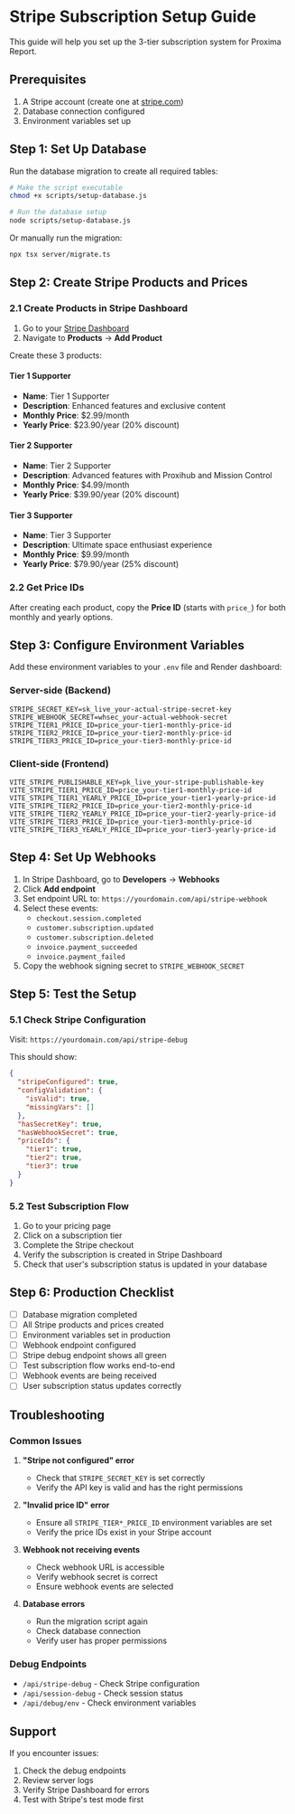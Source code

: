# Stripe Subscription Setup Guide

This guide will help you set up the 3-tier subscription system for Proxima Report.

## Prerequisites

1. A Stripe account (create one at [stripe.com](https://stripe.com))
2. Database connection configured
3. Environment variables set up

## Step 1: Set Up Database

Run the database migration to create all required tables:

```bash
# Make the script executable
chmod +x scripts/setup-database.js

# Run the database setup
node scripts/setup-database.js
```

Or manually run the migration:

```bash
npx tsx server/migrate.ts
```

## Step 2: Create Stripe Products and Prices

### 2.1 Create Products in Stripe Dashboard

1. Go to your [Stripe Dashboard](https://dashboard.stripe.com)
2. Navigate to **Products** → **Add Product**

Create these 3 products:

#### Tier 1 Supporter
- **Name**: Tier 1 Supporter
- **Description**: Enhanced features and exclusive content
- **Monthly Price**: $2.99/month
- **Yearly Price**: $23.90/year (20% discount)

#### Tier 2 Supporter  
- **Name**: Tier 2 Supporter
- **Description**: Advanced features with Proxihub and Mission Control
- **Monthly Price**: $4.99/month
- **Yearly Price**: $39.90/year (20% discount)

#### Tier 3 Supporter
- **Name**: Tier 3 Supporter  
- **Description**: Ultimate space enthusiast experience
- **Monthly Price**: $9.99/month
- **Yearly Price**: $79.90/year (25% discount)

### 2.2 Get Price IDs

After creating each product, copy the **Price ID** (starts with `price_`) for both monthly and yearly options.

## Step 3: Configure Environment Variables

Add these environment variables to your `.env` file and Render dashboard:

### Server-side (Backend)
```env
STRIPE_SECRET_KEY=sk_live_your-actual-stripe-secret-key
STRIPE_WEBHOOK_SECRET=whsec_your-actual-webhook-secret
STRIPE_TIER1_PRICE_ID=price_your-tier1-monthly-price-id
STRIPE_TIER2_PRICE_ID=price_your-tier2-monthly-price-id
STRIPE_TIER3_PRICE_ID=price_your-tier3-monthly-price-id
```

### Client-side (Frontend)
```env
VITE_STRIPE_PUBLISHABLE_KEY=pk_live_your-stripe-publishable-key
VITE_STRIPE_TIER1_PRICE_ID=price_your-tier1-monthly-price-id
VITE_STRIPE_TIER1_YEARLY_PRICE_ID=price_your-tier1-yearly-price-id
VITE_STRIPE_TIER2_PRICE_ID=price_your-tier2-monthly-price-id
VITE_STRIPE_TIER2_YEARLY_PRICE_ID=price_your-tier2-yearly-price-id
VITE_STRIPE_TIER3_PRICE_ID=price_your-tier3-monthly-price-id
VITE_STRIPE_TIER3_YEARLY_PRICE_ID=price_your-tier3-yearly-price-id
```

## Step 4: Set Up Webhooks

1. In Stripe Dashboard, go to **Developers** → **Webhooks**
2. Click **Add endpoint**
3. Set endpoint URL to: `https://yourdomain.com/api/stripe-webhook`
4. Select these events:
   - `checkout.session.completed`
   - `customer.subscription.updated`
   - `customer.subscription.deleted`
   - `invoice.payment_succeeded`
   - `invoice.payment_failed`
5. Copy the webhook signing secret to `STRIPE_WEBHOOK_SECRET`

## Step 5: Test the Setup

### 5.1 Check Stripe Configuration
Visit: `https://yourdomain.com/api/stripe-debug`

This should show:
```json
{
  "stripeConfigured": true,
  "configValidation": {
    "isValid": true,
    "missingVars": []
  },
  "hasSecretKey": true,
  "hasWebhookSecret": true,
  "priceIds": {
    "tier1": true,
    "tier2": true,
    "tier3": true
  }
}
```

### 5.2 Test Subscription Flow
1. Go to your pricing page
2. Click on a subscription tier
3. Complete the Stripe checkout
4. Verify the subscription is created in Stripe Dashboard
5. Check that user's subscription status is updated in your database

## Step 6: Production Checklist

- [ ] Database migration completed
- [ ] All Stripe products and prices created
- [ ] Environment variables set in production
- [ ] Webhook endpoint configured
- [ ] Stripe debug endpoint shows all green
- [ ] Test subscription flow works end-to-end
- [ ] Webhook events are being received
- [ ] User subscription status updates correctly

## Troubleshooting

### Common Issues

1. **"Stripe not configured" error**
   - Check that `STRIPE_SECRET_KEY` is set correctly
   - Verify the API key is valid and has the right permissions

2. **"Invalid price ID" error**
   - Ensure all `STRIPE_TIER*_PRICE_ID` environment variables are set
   - Verify the price IDs exist in your Stripe account

3. **Webhook not receiving events**
   - Check webhook URL is accessible
   - Verify webhook secret is correct
   - Ensure webhook events are selected

4. **Database errors**
   - Run the migration script again
   - Check database connection
   - Verify user has proper permissions

### Debug Endpoints

- `/api/stripe-debug` - Check Stripe configuration
- `/api/session-debug` - Check session status
- `/api/debug/env` - Check environment variables

## Support

If you encounter issues:
1. Check the debug endpoints
2. Review server logs
3. Verify Stripe Dashboard for errors
4. Test with Stripe's test mode first
